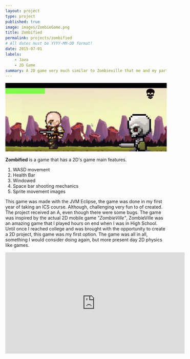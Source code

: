 ```yaml
---
layout: project
type: project
published: true
image: images/ZombieGame.png
title: Zombified
permalink: projects/zombified
# All dates must be YYYY-MM-DD format!
date: 2015-07-01
labels:
    - Java
    - 2D Game
summary: A 2D game very much similar to Zombieville that me and my partner created in ICS 111.
---
```


<div class="ui small rounded images">
  <img class="ui image" src="../images/ZombieGame.png">
</div>

**Zombified** is a game that has a 2D's game main features. 
1. WASD movement
2. Health Bar
3. Windowed
4. Space bar shooting mechanics
5. Sprite movement images

This game was made with the JVM Eclipse, the game was done in my first year of taking an ICS course. Although, challenging very fun to of created. The project received an A, even though there were some bugs. The game was inspired by the actual 2D mobile game _"ZombieVille"_, ZombieVille was an amazing game that I played hours on end when I was in High School. Until once I reached college and was brought with the opportunity to create a 2D project, this game was my first option. The game was all in all, something I would consider doing again, but more present day 2D physics like games.

<iframe width="560" height="315" src="https://www.youtube.com/embed/Nqagn7DtDHU" frameborder="0" allow="accelerometer; autoplay; clipboard-write; encrypted-media; gyroscope; picture-in-picture" allowfullscreen></iframe>
